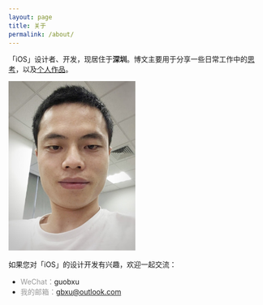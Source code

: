 ```yaml
---
layout: page
title: 关于
permalink: /about/
---
```


「iOS」设计者、开发，现居住于**深圳**。博文主要用于分享一些日常工作中的<u>思考</u>，以及<u>个人作品</u>。

<img src="img/Profile.jpg" style="width:250px;">

如果您对「iOS」的设计开发有兴趣，欢迎一起交流：

* <span style="color:#999">WeChat：</span>guobxu
* <span style="color:#999">我的邮箱：</span><a href="mailto:gbxu@outlook.com">gbxu@outlook.com</a>

